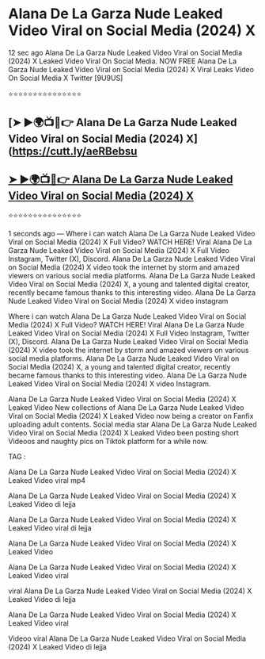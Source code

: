 ﻿# Alana De La Garza Nude Leaked Video Viral on Social Media (2024) X



12 sec ago Alana De La Garza Nude Leaked Video Viral on Social Media (2024) X Leaked Video Viral On Social Media. NOW FREE Alana De La Garza Nude Leaked Video Viral on Social Media (2024) X Viral Leaks Video On Social Media X Twitter [9U9US]

⭐⭐⭐⭐⭐⭐⭐⭐⭐⭐⭐⭐⭐⭐⭐

## [➤ ►🌍📺📱👉 Alana De La Garza Nude Leaked Video Viral on Social Media (2024) X](https://cutt.ly/aeRBebsu

## [➤ ►🌍📺📱👉 Alana De La Garza Nude Leaked Video Viral on Social Media (2024) X](https://cutt.ly/aeRBebsu)


⭐⭐⭐⭐⭐⭐⭐⭐⭐⭐⭐⭐⭐⭐⭐



1 seconds ago — Where i can watch Alana De La Garza Nude Leaked Video Viral on Social Media (2024) X Full Video? WATCH HERE! Viral Alana De La Garza Nude Leaked Video Viral on Social Media (2024) X Full Video Instagram, Twitter (X), Discord. Alana De La Garza Nude Leaked Video Viral on Social Media (2024) X video took the internet by storm and amazed viewers on various social media platforms. Alana De La Garza Nude Leaked Video Viral on Social Media (2024) X, a young and talented digital creator, recently became famous thanks to this interesting video. Alana De La Garza Nude Leaked Video Viral on Social Media (2024) X video instagram

Where i can watch Alana De La Garza Nude Leaked Video Viral on Social Media (2024) X Full Video? WATCH HERE! Viral Alana De La Garza Nude Leaked Video Viral on Social Media (2024) X Full Video Instagram, Twitter (X), Discord. Alana De La Garza Nude Leaked Video Viral on Social Media (2024) X video took the internet by storm and amazed viewers on various social media platforms. Alana De La Garza Nude Leaked Video Viral on Social Media (2024) X, a young and talented digital creator, recently became famous thanks to this interesting video. Alana De La Garza Nude Leaked Video Viral on Social Media (2024) X video Instagram.

Alana De La Garza Nude Leaked Video Viral on Social Media (2024) X Leaked Video New collections of Alana De La Garza Nude Leaked Video Viral on Social Media (2024) X Leaked Video now being a creator on Fanfix uploading adult contents. Social media star Alana De La Garza Nude Leaked Video Viral on Social Media (2024) X Leaked Video been posting short Videoos and naughty pics on Tiktok platform for a while now.

TAG :

 

Alana De La Garza Nude Leaked Video Viral on Social Media (2024) X Leaked Video viral mp4

 

Alana De La Garza Nude Leaked Video Viral on Social Media (2024) X Leaked Video di lejja

 

Alana De La Garza Nude Leaked Video Viral on Social Media (2024) X Leaked Video viral di lejja

 

Alana De La Garza Nude Leaked Video Viral on Social Media (2024) X Leaked Video

 

Alana De La Garza Nude Leaked Video Viral on Social Media (2024) X Leaked Video viral

 

viral Alana De La Garza Nude Leaked Video Viral on Social Media (2024) X Leaked Video di lejja

 

Alana De La Garza Nude Leaked Video Viral on Social Media (2024) X Leaked Video viral

 

Videoo viral Alana De La Garza Nude Leaked Video Viral on Social Media (2024) X Leaked Video di lejja